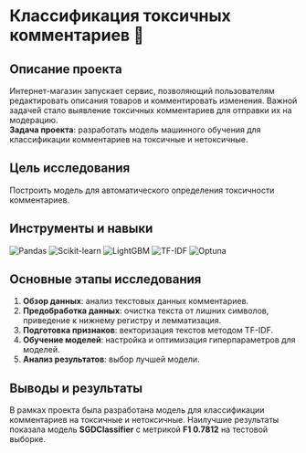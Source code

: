 # Классификация токсичных комментариев 💬

## Описание проекта
Интернет-магазин запускает сервис, позволяющий пользователям редактировать описания товаров и комментировать изменения. Важной задачей стало выявление токсичных комментариев для отправки их на модерацию.  
**Задача проекта**: разработать модель машинного обучения для классификации комментариев на токсичные и нетоксичные.  

## Цель исследования
Построить модель для автоматического определения токсичности комментариев.

## Инструменты и навыки
![Pandas](https://img.shields.io/badge/-Pandas-150458?style=for-the-badge&logo=pandas&logoColor=white) ![Scikit-learn](https://img.shields.io/badge/-Scikit--learn-F7931E?style=for-the-badge&logo=scikit-learn&logoColor=white) ![LightGBM](https://img.shields.io/badge/-LightGBM-0248FF?style=for-the-badge&logo=lightgbm&logoColor=white) ![TF-IDF](https://img.shields.io/badge/-TF--IDF-FF6F00?style=for-the-badge&logo=scikit-learn&logoColor=white) ![Optuna](https://img.shields.io/badge/-Optuna-306998?style=for-the-badge&logo=optuna&logoColor=white)

## Основные этапы исследования
1. **Обзор данных**: анализ текстовых данных комментариев.  
2. **Предобработка данных**: очистка текста от лишних символов, приведение к нижнему регистру и лемматизация.  
3. **Подготовка признаков**: векторизация текстов методом TF-IDF.  
4. **Обучение моделей**: настройка и оптимизация гиперпараметров для моделей.  
5. **Анализ результатов**: выбор лучшей модели.

## Выводы и результаты
В рамках проекта была разработана модель для классификации комментариев на токсичные и нетоксичные. Наилучшие результаты показала модель **SGDClassifier** с метрикой **F1 0.7812** на тестовой выборке.
